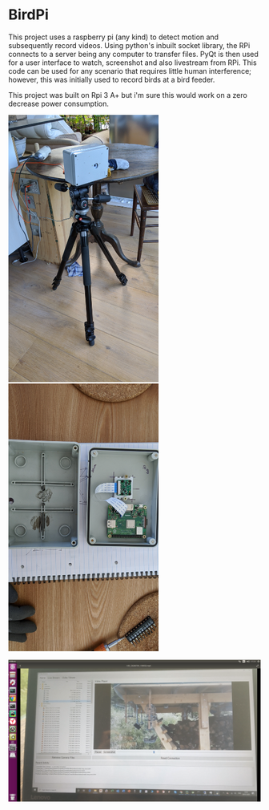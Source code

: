# BirdPi
This project uses a raspberry pi (any kind) to detect motion and subsequently record videos.  Using python's inbuilt socket library, the RPi connects to a server being any computer to transfer files.  PyQt is then used for a user interface to watch, screenshot and also livestream from RPi.  This code can be used for any scenario that requires little human interference; however, this was initially used to record birds at a bird feeder.

This project was built on Rpi 3 A+ but i'm sure this would work on a zero decrease power consumption.

<img src="images/1.jpg" width="300">  <img src="images/2.jpg" width="300">

<img src="images/4.png" width="600">
